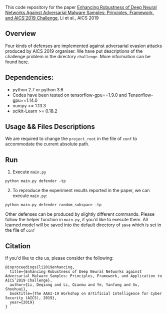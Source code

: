 This code repository for the paper [Enhancing Robustness of Deep Neural Networks Against Adversarial Malware Samples: Principles, Framework, and AICS'2019 Challenge](https://arxiv.org/abs/1812.08108), Li et al., AICS 2019

## Overview
Four kinds of defenses are implemented against adversarial evasion attacks produced by AICS 2019 organiser. We have put descriptions of the challenge problem in the directory `challenge`. More information can be found [here](http://www-personal.umich.edu/~arunesh/AICS2019/challenge.html).  

## Dependencies:
* python 2.7 or python 3.6
* Codes have been tested on tensorflow-gpu==1.9.0 and Tensorflow-gpu==1.14.0
* numpy >= 1.13.3
* scikit-Learn >= 0.18.2

## Usage && Files Descriptions
  We are required to change the `project_root` in the file of `conf` to accommodate the current absolute path.

## Run

1. Execute `main.py`
```
python main.py defender -tp
```
2. To reproduce the experiment results reported in the paper, we can execute `main.py`:
```
python main.py defender random_subspace -tp
```

Other defenses can be produced by slightly different commands. Please follow the helper function in `main.py`, if you'd like to execute them. All learned model will be saved into the default directory of `save` which is set in the file of `conf`


## Citation

If you'd like to cite us, please consider the following:

```
@inproceedings{li2019enhancing,
  title={Enhancing Robustness of Deep Neural Networks against Adversarial Malware Samples: Principles, Framework, and Application to AICS’2019 Challenge},
  author={Li, Deqiang and Li, Qianmu and Ye, Yanfang and Xu, Shouhuai},
  booktitle={The AAAI-19 Workshop on Artificial Intelligence for Cyber Security (AICS), 2019},
  year={2019}
}
```